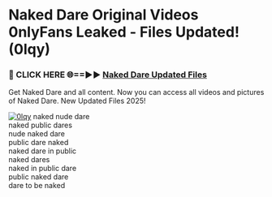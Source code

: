 # Naked Dare Original Videos 0nlyFans Leaked - Files Updated! (0lqy)

<h3>🔴 CLICK HERE 🌐==►► <a href="https://tinyurl.com/yckcrads" rel="nofollow">Naked Dare Updated Files</a></h3>

Get Naked Dare and all content. Now you can access all videos and pictures of Naked Dare. New Updated Files 2025!

[![0lqy](https://i.imgur.com/hpKpOFt.gif)](https://tinyurl.com/yckcrads)
naked nude dare<br>
naked public dares<br>
nude naked dare<br>
public dare naked<br>
naked dare in public<br>
naked dares<br>
naked in public dare<br>
public naked dare<br>
dare to be naked
